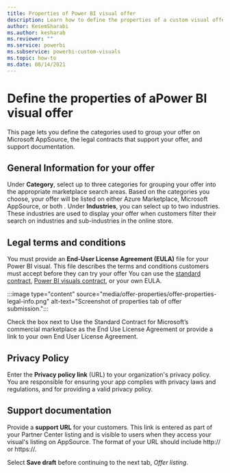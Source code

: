 ```yaml
---
title: Properties of Power BI visual offer
description: Learn how to define the properties of a custom visual offer when submitting it to the Commercial Marketplace.
author: KesemSharabi
ms.author: kesharab
ms.reviewer: ""
ms.service: powerbi
ms.subservice: powerbi-custom-visuals
ms.topic: how-to
ms.date: 08/14/2021
---
```


# Define the properties of aPower BI visual offer 

This page lets you define the categories used to group your offer on Microsoft AppSource, the legal contracts that support your offer, and support documentation.

## General Information for your offer

Under **Category**, select up to three categories for grouping your offer into the appropriate marketplace search areas. Based on the categories you choose, your offer will be listed on either Azure Marketplace, Microsoft AppSource, or both .
Under **Industries**, you can select up to two industries. These industries are used to display your offer when customers filter their search on industries and sub-industries  in the online store.

## Legal terms and conditions

You must provide an **End-User License Agreement (EULA)** file for your Power BI visual. This file describes the terms and conditions customers must accept before they can try your offer You can use the [standard contract](https://go.microsoft.com/fwlink/?linkid=2041178), [Power BI visuals contract](https://visuals.azureedge.net/app-store/Power%20BI%20-%20Default%20Custom%20Visual%20EULA.pdf), or your own EULA.

:::image type="content" source="media/offer-properties/offer-properties-legal-info.png" alt-text="Screenshot of properties tab of offer submission.":::

Check the box next to Use the Standard Contract for Microsoft’s commercial marketplace as the End Use License Agreement or provide a link to your own End User License Agreement.

## Privacy Policy

Enter the **Privacy policy link** (URL) to your organization's privacy policy. You are responsible for ensuring your app complies with privacy laws and regulations, and for providing a valid privacy policy.

## Support documentation

Provide a **support URL** for your customers. This link is entered as part of your Partner Center listing and is visible to users when they access your visual's listing on AppSource. The format of your URL should include http:// or https://.

Select **Save draft** before continuing to the next tab, *Offer listing*.

